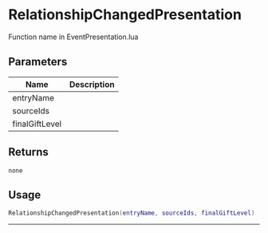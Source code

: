 # RelationshipChangedPresentation

Function name in EventPresentation.lua

## Parameters

| Name           | Description |
| -------------- | ----------- |
| entryName      |             |
| sourceIds      |             |
| finalGiftLevel |             |

## Returns

`none`

## Usage

```lua
RelationshipChangedPresentation(entryName, sourceIds, finalGiftLevel)
```

---
